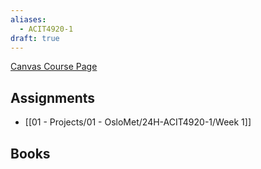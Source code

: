 ```yaml
---
aliases:
  - ACIT4920-1
draft: true
---
```

[Canvas Course Page](https://oslomet.instructure.com/courses/29102)

## Assignments
-  [[01 - Projects/01 - OsloMet/24H-ACIT4920-1/Week 1]]

## Books
